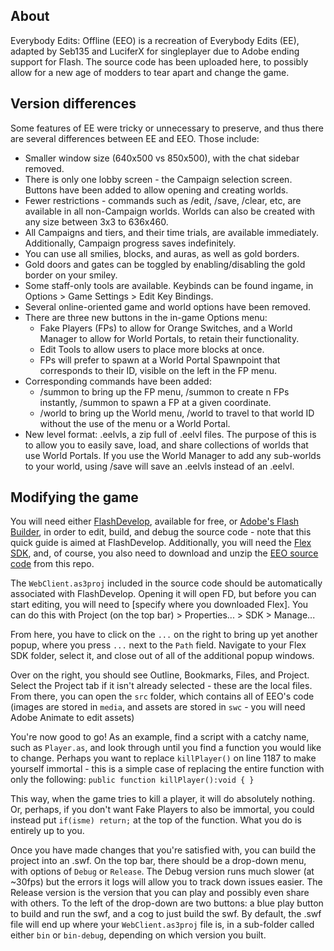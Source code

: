 ## About
Everybody Edits: Offline (EEO) is a recreation of Everybody Edits (EE), adapted by Seb135 and LuciferX for singleplayer due to Adobe ending support for Flash. The source code has been uploaded here, to possibly allow for a new age of modders to tear apart and change the game.

## Version differences
Some features of EE were tricky or unnecessary to preserve, and thus there are several differences between EE and EEO. Those include:
* Smaller window size (640x500 vs 850x500), with the chat sidebar removed.
* There is only one lobby screen - the Campaign selection screen. Buttons have been added to allow opening and creating worlds.
* Fewer restrictions - commands such as /edit, /save, /clear, etc, are available in all non-Campaign worlds. Worlds can also be created with any size between 3x3 to 636x460.
* All Campaigns and tiers, and their time trials, are available immediately. Additionally, Campaign progress saves indefinitely.
* You can use all smilies, blocks, and auras, as well as gold borders.
* Gold doors and gates can be toggled by enabling/disabling the gold border on your smiley.
* Some staff-only tools are available. Keybinds can be found ingame, in Options > Game Settings > Edit Key Bindings.
* Several online-oriented game and world options have been removed.
* There are three new buttons in the in-game Options menu:
  * Fake Players (FPs) to allow for Orange Switches, and a World Manager to allow for World Portals, to retain their functionality.
  * Edit Tools to allow users to place more blocks at once.
  * FPs will prefer to spawn at a World Portal Spawnpoint that corresponds to their ID, visible on the left in the FP menu.
* Corresponding commands have been added:
  * /summon to bring up the FP menu, /summon <n> to create n FPs instantly, /summon <x> <y> to spawn a FP at a given coordinate.
  * /world to bring up the World menu, /world <id> to travel to that world ID without the use of the menu or a World Portal.
* New level format: .eelvls, a zip full of .eelvl files. The purpose of this is to allow you to easily save, load, and share collections of worlds that use World Portals. If you use the World Manager to add any sub-worlds to your world, using /save will save an .eelvls instead of an .eelvl.

## Modifying the game
You will need either [FlashDevelop](https://www.flashdevelop.org), available for free, or [Adobe's Flash Builder](https://www.adobe.com/products/flash-builder-standard.html), in order to edit, build, and debug the source code - note that this quick guide is aimed at FlashDevelop. Additionally, you will need the [Flex SDK](https://helpx.adobe.com/flash-builder/release-note/flex-4-6-sdk-release.html), and, of course, you also need to download and unzip the [EEO source code](https://github.com/Seb-135/ee-offline/archive/main.zip) from this repo.

The `WebClient.as3proj` included in the source code should be automatically associated with FlashDevelop. Opening it will open FD, but before you can start editing, you will need to [specify where you downloaded Flex]. You can do this with Project (on the top bar) > Properties... > SDK > Manage...

From here, you have to click on the `...` on the right to bring up yet another popup, where you press `...` next to the `Path` field. Navigate to your Flex SDK folder, select it, and close out of all of the additional popup windows.

Over on the right, you should see Outline, Bookmarks, Files, and Project. Select the Project tab if it isn't already selected - these are the local files. From there, you can open the `src` folder, which contains all of EEO's code (images are stored in `media`, and assets are stored in `swc` - you will need Adobe Animate to edit assets)

You're now good to go! As an example, find a script with a catchy name, such as `Player.as`, and look through until you find a function you would like to change. Perhaps you want to replace `killPlayer()` on line 1187 to make yourself immortal - this is a simple case of replacing the entire function with only the following:
`public function killPlayer():void { }`

This way, when the game tries to kill a player, it will do absolutely nothing. Or, perhaps, if you don't want Fake Players to also be immortal, you could instead put `if(isme) return;` at the top of the function. What you do is entirely up to you.

Once you have made changes that you're satisfied with, you can build the project into an .swf. On the top bar, there should be a drop-down menu, with options of `Debug` or `Release`. The Debug version runs much slower (at ~30fps) but the errors it logs will allow you to track down issues easier. The Release version is the version that you can play and possibly even share with others. To the left of the drop-down are two buttons: a blue play button to build and run the swf, and a cog to just build the swf. By default, the .swf file will end up where your `WebClient.as3proj` file is, in a sub-folder called either `bin` or `bin-debug`, depending on which version you built.

